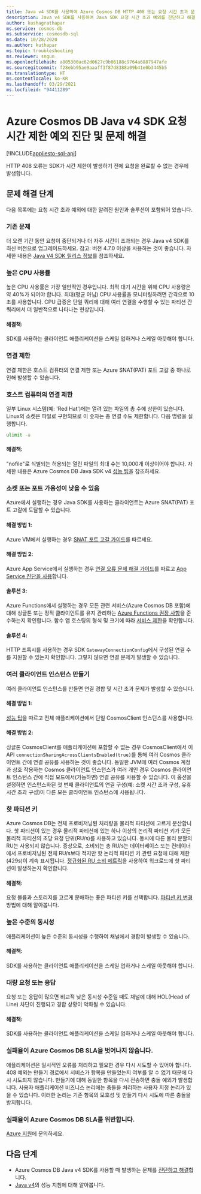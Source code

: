 ```yaml
---
title: Java v4 SDK를 사용하여 Azure Cosmos DB HTTP 408 또는 요청 시간 초과 문제 해결
description: Java v4 SDK를 사용하여 Java SDK 요청 시간 초과 예외를 진단하고 해결하는 방법을 알아봅니다.
author: kushagrathapar
ms.service: cosmos-db
ms.subservice: cosmosdb-sql
ms.date: 10/28/2020
ms.author: kuthapar
ms.topic: troubleshooting
ms.reviewer: sngun
ms.openlocfilehash: a805300ac62d0627c9b06188c9764a6887947afe
ms.sourcegitcommit: f28ebb95ae9aaaff3f87d8388a09b41e0b3445b5
ms.translationtype: HT
ms.contentlocale: ko-KR
ms.lasthandoff: 03/29/2021
ms.locfileid: "94411289"
---
```

# <a name="diagnose-and-troubleshoot-azure-cosmos-db-java-v4-sdk-request-timeout-exceptions"></a>Azure Cosmos DB Java v4 SDK 요청 시간 제한 예외 진단 및 문제 해결
[!INCLUDE[appliesto-sql-api](includes/appliesto-sql-api.md)]

HTTP 408 오류는 SDK가 시간 제한이 발생하기 전에 요청을 완료할 수 없는 경우에 발생합니다.

## <a name="troubleshooting-steps"></a>문제 해결 단계
다음 목록에는 요청 시간 초과 예외에 대한 알려진 원인과 솔루션이 포함되어 있습니다.

### <a name="existing-issues"></a>기존 문제
더 오랜 기간 동안 요청이 중단되거나 더 자주 시간이 초과되는 경우 Java v4 SDK를 최신 버전으로 업그레이드하세요. 참고: 버전 4.7.0 이상을 사용하는 것이 좋습니다. 자세한 내용은 [Java V4 SDK 릴리스 정보](sql-api-sdk-java-v4.md)를 참조하세요.

### <a name="high-cpu-utilization"></a>높은 CPU 사용률
높은 CPU 사용률은 가장 일반적인 경우입니다. 최적 대기 시간을 위해 CPU 사용량은 약 40%가 되어야 합니다. 최대(평균 아님) CPU 사용률을 모니터링하려면 간격으로 10초를 사용합니다. CPU 급증은 단일 쿼리에 대해 여러 연결을 수행할 수 있는 파티션 간 쿼리에서 더 일반적으로 나타나는 현상입니다.

#### <a name="solution"></a>해결책:
SDK를 사용하는 클라이언트 애플리케이션을 스케일 업하거나 스케일 아웃해야 합니다.

### <a name="connection-throttling"></a>연결 제한
연결 제한은 호스트 컴퓨터의 연결 제한 또는 Azure SNAT(PAT) 포트 고갈 중 하나로 인해 발생할 수 있습니다.

### <a name="connection-limit-on-a-host-machine"></a>호스트 컴퓨터의 연결 제한
일부 Linux 시스템(예: 'Red Hat')에는 열려 있는 파일의 총 수에 상한이 있습니다. Linux의 소켓은 파일로 구현되므로 이 숫자는 총 연결 수도 제한합니다. 다음 명령을 실행합니다.

```bash
ulimit -a
```

#### <a name="solution"></a>해결책:
"nofile"로 식별되는 허용되는 열린 파일의 최대 수는 10,000개 이상이어야 합니다. 자세한 내용은 Azure Cosmos DB Java SDK v4 [성능 팁](performance-tips-java-sdk-v4-sql.md)을 참조하세요.

### <a name="socket-or-port-availability-might-be-low"></a>소켓 또는 포트 가용성이 낮을 수 있음
Azure에서 실행하는 경우 Java SDK를 사용하는 클라이언트는 Azure SNAT(PAT) 포트 고갈에 도달할 수 있습니다.

#### <a name="solution-1"></a>해결 방법 1:
Azure VM에서 실행하는 경우 [SNAT 포트 고갈 가이드](troubleshoot-java-sdk-v4-sql.md#snat)를 따르세요.

#### <a name="solution-2"></a>해결 방법 2:
Azure App Service에서 실행하는 경우 [연결 오류 문제 해결 가이드](../app-service/troubleshoot-intermittent-outbound-connection-errors.md#cause)를 따르고 [App Service 진단을 사용](https://azure.github.io/AppService/2018/03/01/Deep-Dive-into-TCP-Connections-in-App-Service-Diagnostics.html)합니다.

#### <a name="solution-3"></a>솔루션 3:
Azure Functions에서 실행하는 경우 모든 관련 서비스(Azure Cosmos DB 포함)에 대해 싱글톤 또는 정적 클라이언트를 유지 관리하는 [Azure Functions 권장 사항](../azure-functions/manage-connections.md#static-clients)을 준수하는지 확인합니다. 함수 앱 호스팅의 형식 및 크기에 따라 [서비스 제한](../azure-functions/functions-scale.md#service-limits)을 확인합니다.

#### <a name="solution-4"></a>솔루션 4:
HTTP 프록시를 사용하는 경우 SDK `GatewayConnectionConfig`에서 구성된 연결 수를 지원할 수 있는지 확인합니다. 그렇지 않으면 연결 문제가 발생할 수 있습니다.

### <a name="create-multiple-client-instances"></a>여러 클라이언트 인스턴스 만들기
여러 클라이언트 인스턴스를 만들면 연결 경합 및 시간 초과 문제가 발생할 수 있습니다.

#### <a name="solution-1"></a>해결 방법 1:
[성능 팁](performance-tips-java-sdk-v4-sql.md#sdk-usage)을 따르고 전체 애플리케이션에서 단일 CosmosClient 인스턴스를 사용합니다.

#### <a name="solution-2"></a>해결 방법 2:
싱글톤 CosmosClient를 애플리케이션에 포함할 수 없는 경우 CosmosClient에서 이 API `connectionSharingAcrossClientsEnabled(true)`를 통해 여러 Cosmos 클라이언트 간에 연결 공유를 사용하는 것이 좋습니다. 동일한 JVM에 여러 Cosmos 계정과 상호 작용하는 Cosmos 클라이언트 인스턴스가 여러 개인 경우 Cosmos 클라이언트 인스턴스 간에 직접 모드에서(가능하면) 연결 공유를 사용할 수 있습니다. 이 옵션을 설정하면 인스턴스화된 첫 번째 클라이언트의 연결 구성(예: 소켓 시간 초과 구성, 유휴 시간 초과 구성)이 다른 모든 클라이언트 인스턴스에 사용됩니다.

### <a name="hot-partition-key"></a>핫 파티션 키
Azure Cosmos DB는 전체 프로비저닝된 처리량을 물리적 파티션에 고르게 분산합니다. 핫 파티션이 있는 경우 물리적 파티션에 있는 하나 이상의 논리적 파티션 키가 모든 물리적 파티션의 초당 요청 단위(RU/s)를 사용하고 있습니다. 동시에 다른 물리 분할의 RU는 사용되지 않습니다. 증상으로, 소비되는 총 RU/s는 데이터베이스 또는 컨테이너에서 프로비저닝된 전체 RU/s보다 적지만 핫 논리적 파티션 키 관련 요청에 대해 제한(429s)이 계속 표시됩니다. [정규화된 RU 소비 메트릭](monitor-normalized-request-units.md)을 사용하여 워크로드에 핫 파티션이 발생하는지 확인합니다. 

#### <a name="solution"></a>해결책:
요청 볼륨과 스토리지를 고르게 분배하는 좋은 파티션 키를 선택합니다. [파티션 키 변경](https://devblogs.microsoft.com/cosmosdb/how-to-change-your-partition-key/) 방법에 대해 알아봅니다.

### <a name="high-degree-of-concurrency"></a>높은 수준의 동시성
애플리케이션이 높은 수준의 동시성을 수행하여 채널에서 경합이 발생할 수 있습니다.

#### <a name="solution"></a>해결책:
SDK를 사용하는 클라이언트 애플리케이션을 스케일 업하거나 스케일 아웃해야 합니다.

### <a name="large-requests-or-responses"></a>대량 요청 또는 응답
요청 또는 응답이 많으면 비교적 낮은 동시성 수준일 때도 채널에 대해 HOL(Head of Line) 차단이 진행되고 경합 상황이 악화될 수 있습니다.

#### <a name="solution"></a>해결책:
SDK를 사용하는 클라이언트 애플리케이션을 스케일 업하거나 스케일 아웃해야 합니다.

### <a name="failure-rate-is-within-the-azure-cosmos-db-sla"></a>실패율이 Azure Cosmos DB SLA을 벗어나지 않습니다.
애플리케이션은 일시적인 오류를 처리하고 필요한 경우 다시 시도할 수 있어야 합니다. 408 예외는 만들기 경로에서 서비스가 항목을 만들었는지 여부를 알 수 없기 때문에 다시 시도되지 않습니다. 만들기에 대해 동일한 항목을 다시 전송하면 충돌 예외가 발생합니다. 사용자 애플리케이션 비즈니스 논리에는 충돌을 처리하는 사용자 지정 논리가 있을 수 있습니다. 이러한 논리는 기존 항목의 모호성 및 만들기 다시 시도에 따른 충돌을 방지합니다.

### <a name="failure-rate-violates-the-azure-cosmos-db-sla"></a>실패율이 Azure Cosmos DB SLA를 위반합니다.
[Azure 지원](https://aka.ms/azure-support)에 문의하세요.

## <a name="next-steps"></a>다음 단계
* Azure Cosmos DB Java v4 SDK를 사용할 때 발생하는 문제를 [진단하고 해결](troubleshoot-java-sdk-v4-sql.md)합니다.
* [Java v4](performance-tips-java-sdk-v4-sql.md)의 성능 지침에 대해 알아봅니다.
